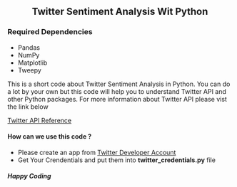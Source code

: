 <h2 style="text-align:center;"><b>Twitter Sentiment Analysis Wit Python </b></h2>

<h3> Required Dependencies </h3>
<ul>
<li> Pandas </li>
<li> NumPy </li>
<li> Matplotlib </li>
<li> Tweepy </li>
</ul>

This is a short code about Twitter Sentiment Analysis in Python. You can do a lot by your own but this code will help
you to understand Twitter API and other Python packages.
For more information about Twitter API please vist the link below

<a href="http://docs.tweepy.org/en/v3.5.0/api.html">Twitter API Reference </a>

<h4> How can we use this code ? </h4>
<ul>
  <li>Please create an app from <a href="developer.twitter.com"> Twitter Developer Account </a></li>
  <li>Get Your Crendentials and put them into <b> twitter_credentials.py</b> file </li>
</ul>

<h4><i> Happy Coding </i> </h4>
